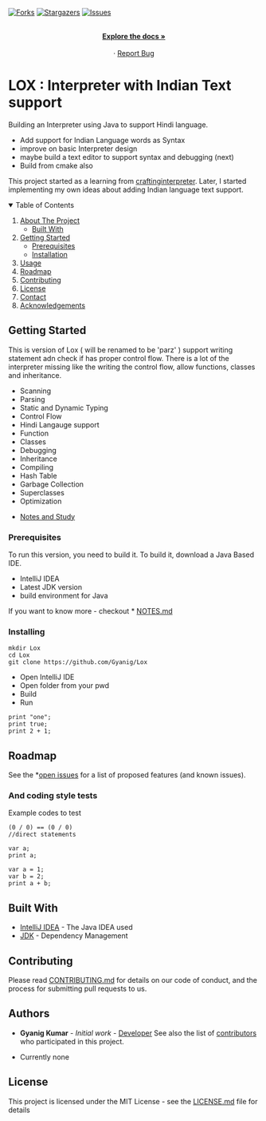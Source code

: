 <!-- PROJECT SHIELDS -->
[![Forks][forks-shield]][forks-url]
[![Stargazers][stars-shield]][stars-url]
[![Issues][issues-shield]][issues-url]
<br />

  <p align="center">
    <br />
    <a href="https://github.com/Gyanig/Lox/NOTES.md"><strong>Explore the docs »</strong></a>
    <br />
    <br />
    ·
    <a href="https://github.com/Gyanig/Lox/issues">Report Bug</a>
  </p>

# LOX : Interpreter with Indian Text support

Building an Interpreter using Java to support Hindi language.
- Add support for Indian Language words as Syntax
- improve on basic Interpreter design
- maybe build a text editor to support syntax and debugging (next)
- Build from cmake also

This project started as a learning from [craftinginterpreter](http://www.craftinginterpreters.com). Later, I started implementing my own ideas about adding Indian language text support.

<!-- TABLE OF CONTENTS -->
<details open="open">
  <summary>Table of Contents</summary>
  <ol>
    <li>
      <a href="#about-the-project">About The Project</a>
      <ul>
        <li><a href="#built-with">Built With</a></li>
      </ul>
    </li>
    <li>
      <a href="#getting-started">Getting Started</a>
      <ul>
        <li><a href="#prerequisites">Prerequisites</a></li>
        <li><a href="#installation">Installation</a></li>
      </ul>
    </li>
    <li><a href="#usage">Usage</a></li>
    <li><a href="#roadmap">Roadmap</a></li>
    <li><a href="#contributing">Contributing</a></li>
    <li><a href="#license">License</a></li>
    <li><a href="#contact">Contact</a></li>
    <li><a href="#acknowledgements">Acknowledgements</a></li>
  </ol>
</details>


## Getting Started

This is version of Lox ( will be renamed to be 'parz' ) support writing statement adn check if has proper control flow.
There is a lot of the interpreter missing like the writing the control flow, allow functions, classes and inheritance. 
- Scanning 
- Parsing 
- Static and Dynamic Typing 
- Control Flow
- Hindi Langauge support
- Function
- Classes
- Debugging
- Inheritance
- Compiling
- Hash Table
- Garbage Collection
- Superclasses
- Optimization

* [Notes and Study](NOTES.md)

### Prerequisites

To run this version, you need to build it.
To build it, download a Java Based IDE.
- IntelliJ IDEA
- Latest JDK version
- build environment for Java

If you want to know more - checkout * [NOTES.md](NOTES.md)

### Installing

```
mkdir Lox
cd Lox
git clone https://github.com/Gyanig/Lox
```
- Open IntelliJ IDE
- Open folder from your pwd
- Build
- Run
```
print "one";
print true;
print 2 + 1;
```
## Roadmap
See the *[open issues](https://github.com/Gyanig/Lox/issues) for a list of proposed features (and known issues).

### And coding style tests

Example codes to test
```
(0 / 0) == (0 / 0)
//direct statements
```
```
var a;
print a;

var a = 1;
var b = 2;
print a + b;
```

## Built With

* [IntelliJ IDEA](https://jetbrains.com/idea/download/) - The Java IDEA used
* [JDK](https://www.oracle.com/java/technologies/javase-downloads.html) - Dependency Management

## Contributing

Please read [CONTRIBUTING.md](https://github.com/Gyanig/Lox/CONTRIBUTING.md) for details on our code of conduct, and the process for submitting pull requests to us.

## Authors

* **Gyanig Kumar** - *Initial work* - [Developer](https://github.com/Gyanig)
See also the list of [contributors](https://github.com/your/project/contributors) who participated in this project.
- Currently none

## License

This project is licensed under the MIT License - see the [LICENSE.md](LICENSE.md) file for details

[forks-shield]: https://img.shields.io/github/forks/Gyanig/Lox.svg?style=for-the-badge
[forks-url]: https://github.com/Gyanig/Lox/forks
[stars-shield]: https://img.shields.io/github/stars/Gyanig/Lox.svg?style=for-the-badge
[stars-url]: https://github.com/Gyanig/Lox/stargazers
[issues-shield]: https://img.shields.io/github/issues/Gyanig/Lox.svg?style=for-the-badge
[issues-url]: https://github.com/Gyanig/Lox/issues

